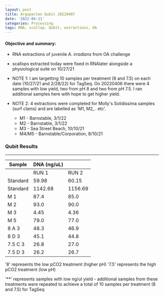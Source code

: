 ```yaml
---
layout: post
title: Argopecten Qubit 20220407
date: '2022-04-11'
categories: Processing
tags: RNA, scallop, Qubit, extractions, OA
---
```

#### **Objective and summary:**

- RNA extractions of juvenile *A. irradians* from OA challenge 

- scallops extracted today were fixed in RNAlater alongside a physiological suite on 10/27/21

- NOTE 1: I am targetting 10 samples per treatment (8 and 7.5) on each date (10/27/21 and 2/28/22) 
for TagSeq. On 20220406 there were 4 samples with low yield, two from pH 8 and two from pH 7.5. 
I ran additional samples here with hope to get higher yield. 

- NOTE 2: 4 extractions were completed for Molly's Solidissima samples (surf clams) and are labelled as 'M1, M2,.. etc'. 
  - M1 - Barnstable, 3/1/22 
  - M2 - Barnstable, 3/1/22
  - M3 - Sea Street Beach, 10/10/21 
  - M4/M5 - Barnstable/Corporation, 8/10/21

### Qubit Results

----------

| Sample        | DNA (ng/uL)  |             |  
| ------        | -----------  | ----------- |  
|               |    RUN 1     |    RUN 2    |      
| Standard      |    59.98     |    60.15    |     
| Standard  	|    1142.68   |    1156.69  |     
| M 1        	|     87.4     |    85.0     |     
| M 2  	    	|     93.0     |    90.0     |       
| M 3  	    	|     4.45     |    4.36     |
| M 5    	    |     79.0     |    77.0     |    
| 8 A 3  	  	|     48.3     |    46.9     |  
| 8 D 3      	|     45.1     |    44.8     |     
| 7.5 C 3  		|     26.8     |    27.0     |
| 7.5 D 3    	|     26.2     |    26.7     |     

'8' represents the low pCO2 treatment (higher pH) 
'7.5' represents the high pCO2 treatment (low pH)

'**' represents samples with low ng/ul yield - additional samples from these treatments 
were repeated to achieve a total of 10 samples per treatment (8 and 7.5) for TagSeq

